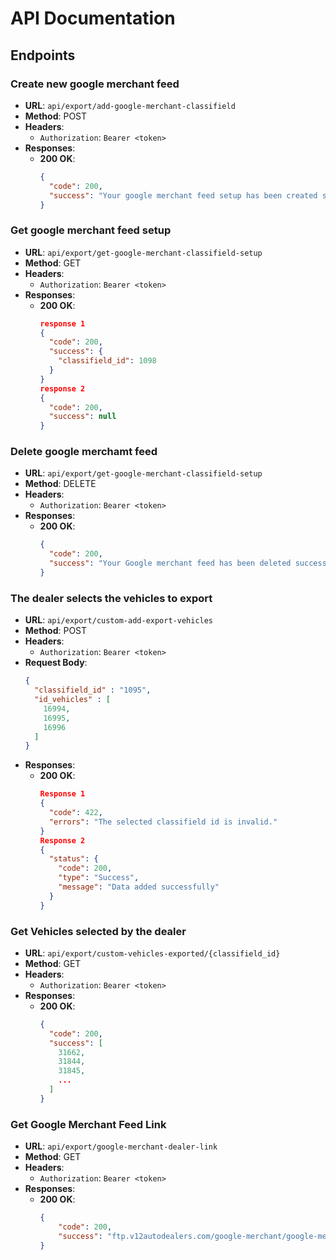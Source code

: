 # API Documentation


## Endpoints

### Create new google merchant feed
- **URL**: `api/export/add-google-merchant-classifield`
- **Method**: POST
- **Headers**: 
  - `Authorization`: `Bearer <token>`
- **Responses**:
  - **200 OK**:
    ```json
    {
      "code": 200,
      "success": "Your google merchant feed setup has been created successfully."
    }
    ```


### Get google merchant feed setup
- **URL**: `api/export/get-google-merchant-classifield-setup`
- **Method**: GET
- **Headers**: 
  - `Authorization`: `Bearer <token>`
- **Responses**:
  - **200 OK**:
    ```json
    response 1
    {
      "code": 200,
      "success": {
        "classifield_id": 1098
      }
    }
    response 2
    {
      "code": 200,
      "success": null
    }
    ```


### Delete google merchamt feed
- **URL**: `api/export/get-google-merchant-classifield-setup`
- **Method**: DELETE
- **Headers**: 
  - `Authorization`: `Bearer <token>`
- **Responses**:
  - **200 OK**:
    ```json
    {
      "code": 200,
      "success": "Your Google merchant feed has been deleted successfully."
    }
    ```


### The dealer selects the vehicles to export
- **URL**: `api/export/custom-add-export-vehicles`
- **Method**: POST
- **Headers**: 
  - `Authorization`: `Bearer <token>`
- **Request Body**:
    ```json
    {
      "classifield_id" : "1095",
      "id_vehicles" : [
        16994,
        16995,
        16996
      ]
    }
    ```
- **Responses**:
  - **200 OK**:
    ```json
    Response 1
    {
      "code": 422,
      "errors": "The selected classifield id is invalid."
    }
    Response 2
    {
      "status": {
        "code": 200,
        "type": "Success",
        "message": "Data added successfully"
      }
    }
    ```

### Get Vehicles selected by the dealer
- **URL**: `api/export/custom-vehicles-exported/{classifield_id}`
- **Method**: GET
- **Headers**: 
  - `Authorization`: `Bearer <token>`
- **Responses**:
  - **200 OK**:
    ```json
    {
      "code": 200,
      "success": [
        31662,
        31844,
        31845,
        ...
      ]
    }
    ```

### Get Google Merchant Feed Link
- **URL**: `api/export/google-merchant-dealer-link`
- **Method**: GET
- **Headers**: 
  - `Authorization`: `Bearer <token>`
- **Responses**:
  - **200 OK**:
    ```json
    {
	    "code": 200,
	    "success": "ftp.v12autodealers.com/google-merchant/google-merchant-102277.csv"
    }
    ```
